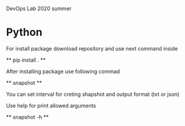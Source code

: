 DevOps Lab 2020 summer
# Python

For install package download repository and use next command inside

** pip install . **

After installing package use following commad 

** snapshot **

You can set interval for creting shapshot and output format (txt or json)

Use help for print allowed arguments

** snapshot -h **
